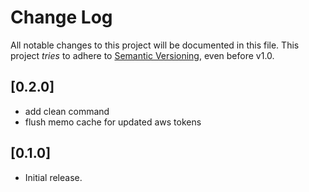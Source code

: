 # Change Log

All notable changes to this project will be documented in this file.
This project *tries* to adhere to [Semantic Versioning](http://semver.org/), even before v1.0.

## [0.2.0]
- add clean command
- flush memo cache for updated aws tokens

## [0.1.0]
- Initial release.
